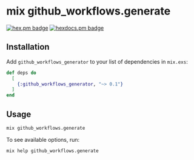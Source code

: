 # mix github_workflows.generate

[![hex.pm badge](https://img.shields.io/badge/hex.pm-5e3e80)](https://hex.pm/packages/github_workflows_generator)
[![hexdocs.pm badge](https://img.shields.io/badge/hexdocs.pm-5681bf)](https://hexdocs.pm/github_workflows_generator)

## Installation

Add `github_workflows_generator` to your list of dependencies in `mix.exs`:

```elixir
def deps do
  [
    {:github_workflows_generator, "~> 0.1"}
  ]
end
```

## Usage

```bash
mix github_workflows.generate
```

To see available options, run:

```bash
mix help github_workflows.generate
```
